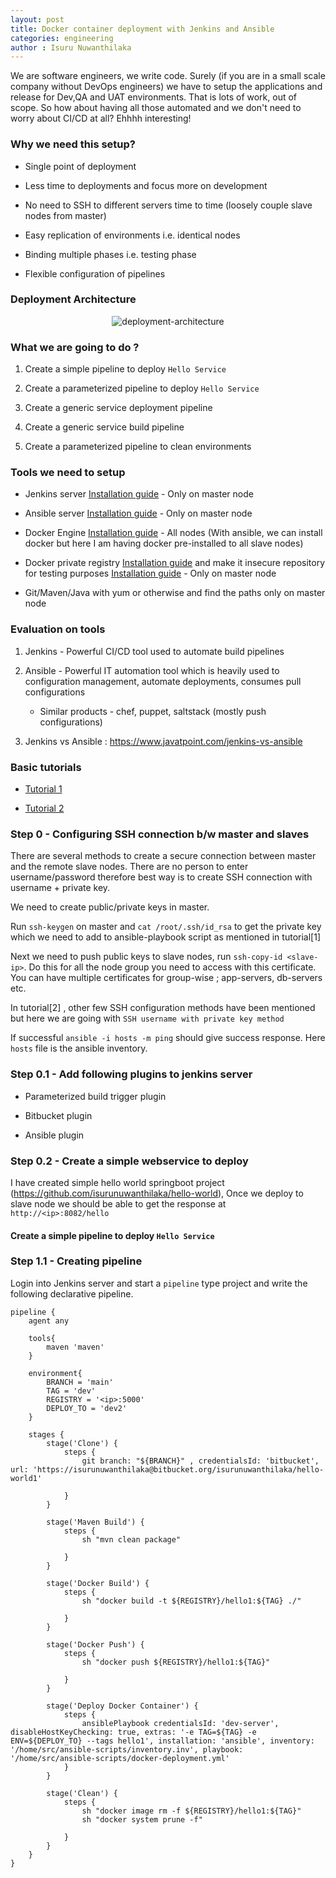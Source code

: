 ```yaml
---
layout: post
title: Docker container deployment with Jenkins and Ansible
categories: engineering
author : Isuru Nuwanthilaka
---
```


We are software engineers, we write code. Surely (if you are in a small scale company without DevOps engineers) we have to setup the applications and release for Dev,QA and UAT environments. That is lots of work, out of scope. So how about having all those automated and we don't need to worry about CI/CD at all? Ehhhh interesting! 

### Why we need this setup?

* Single point of deployment

* Less time to deployments and focus more on development

* No need to SSH to different servers time to time (loosely couple slave nodes from master)

* Easy replication of environments i.e. identical nodes

* Binding multiple phases i.e. testing phase

* Flexible configuration of pipelines

### Deployment Architecture

<p align="center">
<img src="{{ site.url }}/assets/img/deployment-arch.png"
     alt="deployment-architecture"
     style="float: center;" />
</p>

### What we are going to do ?

1. Create a simple pipeline to deploy `Hello Service`

2. Create a parameterized pipeline to deploy `Hello Service`

3. Create a generic service deployment pipeline

4. Create a generic service build pipeline

5. Create a parameterized pipeline to clean environments

### Tools we need to setup

* Jenkins server [Installation guide](https://www.jenkins.io/doc/book/installing/linux/#red-hat-centos) - Only on master node

* Ansible server [Installation guide](https://docs.ansible.com/ansible/latest/installation_guide/intro_installation.html#installing-ansible-on-rhel-centos-or-fedora) - Only on master node

* Docker Engine [Installation guide](https://docs.docker.com/engine/install/centos/) - All nodes (With ansible, we can install docker but here I am having docker pre-installed to all slave nodes)

* Docker private registry [Installation guide](https://docs.docker.com/registry/deploying/) and make it insecure repository for testing purposes [Installation guide]( https://www.linuxtechi.com/setup-docker-private-registry-centos-7-rhel-7/) - Only on master node

* Git/Maven/Java with yum or otherwise and find the paths only on master node

### Evaluation on tools

1. Jenkins - Powerful CI/CD tool used to automate build pipelines

2. Ansible - Powerful IT automation tool which is heavily used to configuration management, automate deployments, consumes pull configurations
	
     * Similar products - chef, puppet, saltstack (mostly push configurations)
	
3. Jenkins vs Ansible : https://www.javatpoint.com/jenkins-vs-ansible

### Basic tutorials

* [Tutorial 1](https://www.youtube.com/watch?v=13FpCxCClLY)

* [Tutorial 2](https://www.youtube.com/watch?v=65XXE0DMxcU)

### Step 0 - Configuring SSH connection b/w master and slaves

There are several methods to create a secure connection between master and the remote slave nodes. There are no person to enter username/password therefore best way is to create SSH connection with username + private key.

We need to create public/private keys in master.

Run `ssh-keygen` on master and `cat /root/.ssh/id_rsa` to get the private key which we need to add to ansible-playbook script as mentioned in tutorial[1]  

Next we need to push public keys to slave nodes, run `ssh-copy-id <slave-ip>`. Do this for all the node group you need to access with this certificate. You can have multiple certificates for group-wise ; app-servers, db-servers etc.

In tutorial[2] , other few SSH configuration methods have been mentioned but here we are going with `SSH username with private key method`

If successful `ansible -i hosts -m ping` should give success response. Here `hosts` file is the ansible inventory.

### Step 0.1 - Add following plugins to jenkins server

* Parameterized build trigger plugin

* Bitbucket plugin

* Ansible plugin

### Step 0.2 - Create a simple webservice to deploy

I have created simple hello world springboot project (https://github.com/isurunuwanthilaka/hello-world), Once we deploy to slave node we should be able to get the response at `http://<ip>:8082/hello`

#### Create a simple pipeline to deploy `Hello Service`

### Step 1.1 - Creating pipeline

Login into Jenkins server and start a `pipeline` type project and write the following declarative pipeline.

```
pipeline {
    agent any
    
    tools{
        maven 'maven'
    }
    
    environment{
        BRANCH = 'main'
        TAG = 'dev'
        REGISTRY = '<ip>:5000'
        DEPLOY_TO = 'dev2'
    }

    stages {
        stage('Clone') {
            steps {
                git branch: "${BRANCH}" , credentialsId: 'bitbucket', url: 'https://isurunuwanthilaka@bitbucket.org/isurunuwanthilaka/hello-world1'
                
            }
        }
        
        stage('Maven Build') {
            steps {
                sh "mvn clean package"
                
            }
        }
        
        stage('Docker Build') {
            steps {
                sh "docker build -t ${REGISTRY}/hello1:${TAG} ./"
                
            }
        }
        
        stage('Docker Push') {
            steps {
                sh "docker push ${REGISTRY}/hello1:${TAG}"
                
            }
        }
        
        stage('Deploy Docker Container') {
            steps {
                ansiblePlaybook credentialsId: 'dev-server', disableHostKeyChecking: true, extras: '-e TAG=${TAG} -e ENV=${DEPLOY_TO} --tags hello1', installation: 'ansible', inventory: '/home/src/ansible-scripts/inventory.inv', playbook: '/home/src/ansible-scripts/docker-deployment.yml'
            }
        }
        
        stage('Clean') {
            steps {
                sh "docker image rm -f ${REGISTRY}/hello1:${TAG}"
                sh "docker system prune -f"
                
            }
        }
    }
}
```